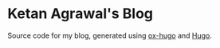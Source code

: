 # Ketan Agrawal's Blog

Source code for my blog, generated using [ox-hugo](https://ox-hugo.scripter.co/) and [Hugo](https://gohugo.io/).

